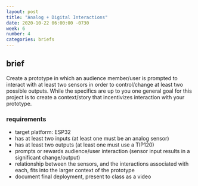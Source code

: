 ```yaml
---
layout: post
title: "Analog + Digital Interactions"
date: 2020-10-22 06:00:00 -0730
week: 6
number: 4
categories: briefs
---
```


## brief

Create a prototype in which an audience member/user is prompted to interact with at least two sensors in order to control/change at least two possible outputs. While the specifics are up to you one general goal for this project is to create a context/story that incentivizes interaction with your prototype.


### requirements

* target platform: ESP32
* has at least two inputs (at least one must be an analog sensor)
* has at least two outputs (at least one must use a TIP120)
* prompts or rewards audience/user interaction (sensor input results in a significant change/output)
* relationship between the sensors, and the interactions associated with each, fits into the larger context of the prototype
* document final deployment, present to class as a video
